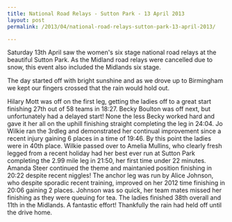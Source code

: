 ```yaml
---
title: National Road Relays - Sutton Park - 13 April 2013
layout: post
permalink: /2013/04/national-road-relays-sutton-park-13-april-2013/

---
```


Saturday 13th April saw the women's six stage national road relays at the beautiful Sutton Park. As the Midland road relays were cancelled due to snow, this event also included the Midlands six stage.

The day started off with bright sunshine and as we drove up to Birmingham we kept our fingers crossed that the rain would hold out.

Hilary Mott was off on the first leg, getting the ladies off to a great start finishing 27th out of 58 teams in 18:27. Becky Boulton was off next, but unfortunately had a delayed start! None the less Becky worked hard and gave it her all on the uphill finishing straight completing the leg in 24:04. Jo Wilkie ran the 3rdleg and demonstrated her continual improvement since a recent injury gaining 6 places in a time of 19:46. By this point the ladies were in 40th place. Wilkie passed over to Amelia Mullins, who clearly fresh legged from a recent holiday had her best ever run at Sutton Park completing the 2.99 mile leg in 21:50, her first time under 22 minutes. Amanda Steer continued the theme and maintanied position finishing in 20:22 despite recent niggles! The anchor leg was run by Alice Johnson, who despite sporadic recent training, improved on her 2012 time finishing in 20:06 gaining 2 places. Johnson was so quick, her team mates missed her finishing as they were queuing for tea. The ladies finished 38th overall and 11th in the Midlands. A fantastic effort! Thankfully the rain had held off until the drive home.
